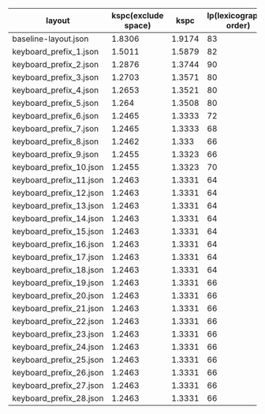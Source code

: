 layout                   |  kspc(exclude space)  |  kspc    |  lp(lexicographic order)  |  lp(qwerty)
-------------------------|-----------------------|----------|---------------------------|------------
baseline-layout.json     |  1.8306               |  1.9174  |  83                       |  37
keyboard_prefix_1.json   |  1.5011               |  1.5879  |  82                       |  132
keyboard_prefix_2.json   |  1.2876               |  1.3744  |  90                       |  116
keyboard_prefix_3.json   |  1.2703               |  1.3571  |  80                       |  122
keyboard_prefix_4.json   |  1.2653               |  1.3521  |  80                       |  134
keyboard_prefix_5.json   |  1.264                |  1.3508  |  80                       |  114
keyboard_prefix_6.json   |  1.2465               |  1.3333  |  72                       |  108
keyboard_prefix_7.json   |  1.2465               |  1.3333  |  68                       |  110
keyboard_prefix_8.json   |  1.2462               |  1.333   |  66                       |  108
keyboard_prefix_9.json   |  1.2455               |  1.3323  |  66                       |  114
keyboard_prefix_10.json  |  1.2455               |  1.3323  |  70                       |  110
keyboard_prefix_11.json  |  1.2463               |  1.3331  |  64                       |  124
keyboard_prefix_12.json  |  1.2463               |  1.3331  |  64                       |  122
keyboard_prefix_13.json  |  1.2463               |  1.3331  |  64                       |  122
keyboard_prefix_14.json  |  1.2463               |  1.3331  |  64                       |  122
keyboard_prefix_15.json  |  1.2463               |  1.3331  |  64                       |  122
keyboard_prefix_16.json  |  1.2463               |  1.3331  |  64                       |  122
keyboard_prefix_17.json  |  1.2463               |  1.3331  |  64                       |  122
keyboard_prefix_18.json  |  1.2463               |  1.3331  |  64                       |  122
keyboard_prefix_19.json  |  1.2463               |  1.3331  |  66                       |  122
keyboard_prefix_20.json  |  1.2463               |  1.3331  |  66                       |  122
keyboard_prefix_21.json  |  1.2463               |  1.3331  |  66                       |  122
keyboard_prefix_22.json  |  1.2463               |  1.3331  |  66                       |  122
keyboard_prefix_23.json  |  1.2463               |  1.3331  |  66                       |  122
keyboard_prefix_24.json  |  1.2463               |  1.3331  |  66                       |  122
keyboard_prefix_25.json  |  1.2463               |  1.3331  |  66                       |  122
keyboard_prefix_26.json  |  1.2463               |  1.3331  |  66                       |  122
keyboard_prefix_27.json  |  1.2463               |  1.3331  |  66                       |  122
keyboard_prefix_28.json  |  1.2463               |  1.3331  |  66                       |  122